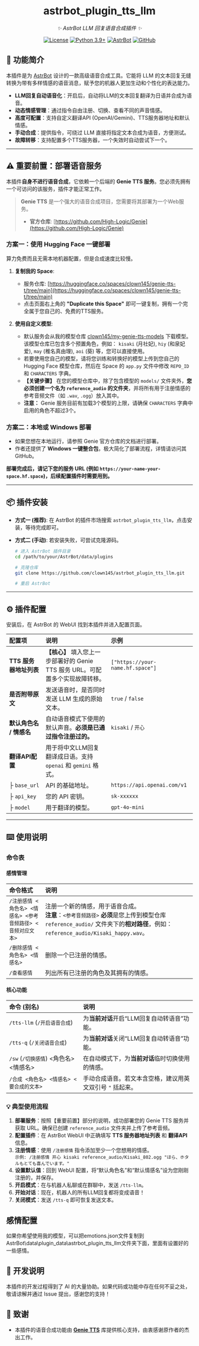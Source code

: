 
<div align="center">

# astrbot_plugin_tts_llm

_✨ AstrBot LLM 回复语音合成插件 ✨_  

[![License](https://img.shields.io/badge/License-MIT-green.svg)](https://opensource.org/licenses/MIT)
[![Python 3.9+](https://img.shields.io/badge/Python-3.9%2B-blue.svg)](https://www.python.org/)
[![AstrBot](https://img.shields.io/badge/AstrBot-v3.4%2B-orange.svg)](https://github.com/AstrBotDevs/AstrBot)
[![GitHub](https://img.shields.io/badge/作者-clown145-blue)](https://github.com/clown145)

</div>

## 📖 功能简介

本插件是为 [AstrBot](https://github.com/AstrBotDevs/AstrBot) 设计的一款高级语音合成工具。它能将 LLM 的文本回复无缝转换为带有多样情感的语音消息，赋予您的机器人更加生动和个性化的表达能力。

- **LLM回复自动语音化**：开启后，自动将LLM的文本回复翻译为日语并合成为语音。
- **动态情感管理**：通过指令自由注册、切换、查看不同的声音情感。
- **高度可配置**：支持自定义翻译API (OpenAI/Gemini)、TTS服务器地址和默认情感。
- **手动合成**：提供指令，可绕过 LLM 直接将指定文本合成为语音，方便测试。
- **故障转移**：支持配置多个TTS服务器，一个失效时自动尝试下一个。

---

## ⚠️ 重要前置：部署语音服务

本插件**自身不进行语音合成**，它依赖一个后端的 **Genie TTS 服务**。您必须先拥有一个可访问的该服务，插件才能正常工作。

> **Genie TTS** 是一个强大的语音合成项目，您需要将其部署为一个Web服务。
> - **官方仓库**: [https://github.com/High-Logic/Genie](https://github.com/High-Logic/Genie)

### 方案一：使用 Hugging Face 一键部署

算力免费而且无需本地机器配置，但是合成速度比较慢。

1.  **复制我的 Space**:
    -   服务仓库: [https://huggingface.co/spaces/clown145/genie-tts-t/tree/main](https://huggingface.co/spaces/clown145/genie-tts-t/tree/main)
    -   点击页面右上角的 **"Duplicate this Space"** 即可一键复制，拥有一个完全属于您自己的、免费的TTS服务。

2.  **使用自定义模型**:
    -   默认服务会从我的模型仓库 [clown145/my-genie-tts-models](https://huggingface.co/clown145/my-genie-tts-models/tree/main) 下载模型。该模型仓库已包含多个预置角色，例如： `kisaki` (月社妃), `hiy` (和泉妃爱), `may` (椎名真由理), `aoi` (葵) 等，您可以直接使用。
    -   若要使用您自己的模型，请将您训练和转换好的模型上传到您自己的 Hugging Face 模型仓库，然后在 Space 的 `app.py` 文件中修改 `REPO_ID` 和 `CHARACTERS` 字典。
    -   **【关键步骤】** 在您的模型仓库中，除了包含模型的 `models/` 文件夹外，**您必须创建一个名为 `reference_audio` 的文件夹**，并将所有用于注册情感的参考音频文件（如 `.wav`, `.ogg`）放入其中。
    -   **注意：** Genie 服务目前有加载3个模型的上限，请确保 `CHARACTERS` 字典中启用的角色不超过3个。

### 方案二：本地或 Windows 部署

- 如果您想在本地运行，请参照 Genie 官方仓库的文档进行部署。
- 作者还提供了 **Windows 一键整合包**，极大简化了部署流程，详情请访问其 GitHub。

**部署完成后，请记下您的服务 URL (例如 `https://your-name-your-space.hf.space`)，后续配置插件时需要用到。**

---

## 📦 插件安装

- **方式一 (推荐)**: 在 AstrBot 的插件市场搜索 `astrbot_plugin_tts_llm`，点击安装，等待完成即可。

- **方式二 (手动)**: 若安装失败，可尝试克隆源码。
  ```bash
  # 进入 AstrBot 插件目录
  cd /path/to/your/AstrBot/data/plugins

  # 克隆仓库
  git clone https://github.com/clown145/astrbot_plugin_tts_llm.git

  # 重启 AstrBot
  ```

---

## ⚙️ 插件配置

安装后，在 AstrBot 的 WebUI 找到本插件并进入配置页面。

| 配置项 | 说明 | 示例 |
| :--- | :--- | :--- |
| **TTS 服务器地址列表** | **【核心】** 填入您上一步部署好的 Genie TTS 服务 URL。可配置多个实现故障转移。 | `["https://your-name.hf.space"]` |
| **是否附带原文** | 发送语音时，是否同时发送 LLM 生成的原始文本。 | `true` / `false` |
| **默认角色名 / 情感名** | 自动语音模式下使用的默认声音。**必须是已通过指令注册过的。** | `kisaki` / `开心` |
| **翻译API配置** | 用于将中文LLM回复翻译成日语。支持 `openai` 和 `gemini` 格式。 |  |
| ├ `base_url` | API 的基础地址。 | `https://api.openai.com/v1` |
| ├ `api_key` | 您的 API 密钥。 | `sk-xxxxxx` |
| ├ `model` | 用于翻译的模型。 | `gpt-4o-mini` |

---

## ⌨️ 使用说明

### 命令表

#### 感情管理

| 命令格式 | 说明 |
| :--- | :--- |
| `/注册感情 <角色名> <情感名> <参考音频路径> <音频对应文本>` | 注册一个新的情感，用于语音合成。<br>**注意**：`<参考音频路径>` **必须**是您上传到模型仓库 `reference_audio/` 文件夹下的**相对路径**，例如：`reference_audio/Kisaki_happy.wav`。 |
| `/删除感情 <角色名> <情感名>` | 删除一个已注册的情感。 |
| `/查看感情` | 列出所有已注册的角色及其拥有的情感。 |

#### 核心功能

| 命令 (别名) | 说明 |
| :--- | :--- |
| `/tts-llm` (`/开启语音合成`) | 为**当前对话**开启“LLM回复自动转语音”功能。 |
| `/tts-q` (`/关闭语音合成`) | 为**当前对话**关闭“LLM回复自动转语音”功能。 |
| `/sw` (`/切换感情`) <角色名> <情感名> | 在自动模式下，为**当前对话**临时切换使用的情感。 |
| `/合成 <角色名> <情感名> <要合成的文本>` | 手动合成语音。若文本含空格，建议用英文双引号 `"` 括起来。 |

### 💡 典型使用流程

1.  **部署服务**：按照【重要前置】部分的说明，成功部署您的 Genie TTS 服务并获取 URL。确保已创建 `reference_audio` 文件夹并上传了参考音频。
2.  **配置插件**：在 AstrBot WebUI 中正确填写 **TTS 服务器地址列表** 和 **翻译API** 信息。
3.  **注册情感**：使用 `/注册感情` 指令添加至少一个您想用的情感。<br>
    `示例: /注册感情 开心 kisaki reference_audio/Kisaki_802.ogg "ほら、ホタルもとても喜んでいます。"`
4.  **设置默认值**：回到 WebUI 配置，将“默认角色名”和“默认情感名”设为您刚刚注册的，并保存。
5.  **开启模式**：在与机器人私聊或在群聊中，发送 `/tts-llm`。
6.  **开始对话**：现在，机器人的所有LLM回复都将变成语音！
7.  **关闭模式**：发送 `/tts-q` 即可恢复发送文本。

## 感情配置
如果你希望使用我的模型，可以把emotions.json文件复制到AstrBot\data\plugin_data\astrbot_plugin_tts_llm文件夹下面，里面有设置好的一些感情。

## 📝 开发说明
本插件的开发过程得到了 AI 的大量协助。如果代码或功能中存在任何不妥之处，敬请谅解并通过 Issue 提出，感谢您的支持！

## 🤝 致谢

- 本插件的语音合成功能由 [**Genie TTS**](https://github.com/High-Logic/Genie) 库提供核心支持，由衷感谢原作者的杰出工作。
